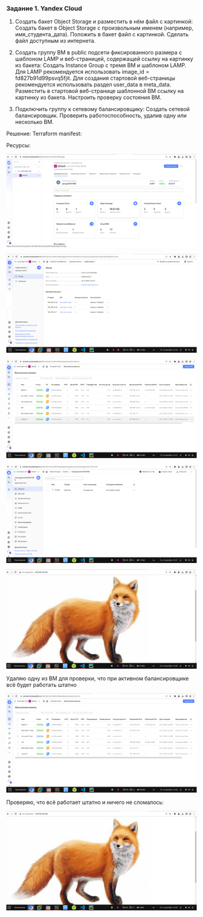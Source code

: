 ### Задание 1. Yandex Cloud

1. Создать бакет Object Storage и разместить в нём файл с картинкой:
Создать бакет в Object Storage с произвольным именем (например, имя_студента_дата).
Положить в бакет файл с картинкой.
Сделать файл доступным из интернета.

2. Создать группу ВМ в public подсети фиксированного размера с шаблоном LAMP и веб-страницей, содержащей ссылку на картинку из бакета:
Создать Instance Group с тремя ВМ и шаблоном LAMP. Для LAMP рекомендуется использовать image_id = fd827b91d99psvq5fjit.
Для создания стартовой веб-страницы рекомендуется использовать раздел user_data в meta_data.
Разместить в стартовой веб-странице шаблонной ВМ ссылку на картинку из бакета.
Настроить проверку состояния ВМ.

3. Подключить группу к сетевому балансировщику:
Создать сетевой балансировщик.
Проверить работоспособность, удалив одну или несколько ВМ.

Решение:
Terraform manifest: 

Ресурсы:

![Скрин 1](./images/1.png)

![Скрин 2](./images/2.png)

![Скрин 3](./images/3.png)

![Скрин 4](./images/4.png)

![Скрин 6](./images/6.png)

Удаляю одну из ВМ для проверки, что при активном балансировщике всё будет работать штатно

![Скрин 7](./images/7.png)

Проверяю, что всё работает штатно и ничего не сломалось:

![Скрин 8](./images/8.png)
